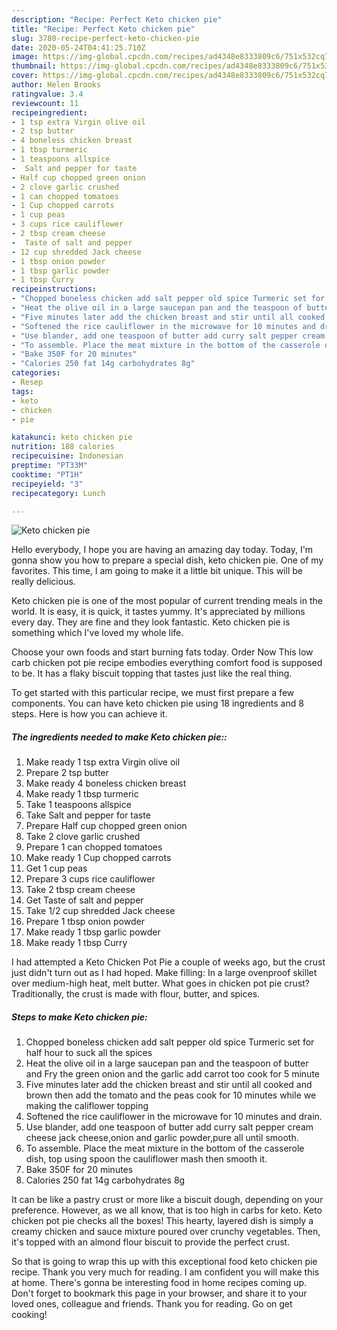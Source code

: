 ```yaml
---
description: "Recipe: Perfect Keto chicken pie"
title: "Recipe: Perfect Keto chicken pie"
slug: 3780-recipe-perfect-keto-chicken-pie
date: 2020-05-24T04:41:25.710Z
image: https://img-global.cpcdn.com/recipes/ad4348e8333809c6/751x532cq70/keto-chicken-pie-recipe-main-photo.jpg
thumbnail: https://img-global.cpcdn.com/recipes/ad4348e8333809c6/751x532cq70/keto-chicken-pie-recipe-main-photo.jpg
cover: https://img-global.cpcdn.com/recipes/ad4348e8333809c6/751x532cq70/keto-chicken-pie-recipe-main-photo.jpg
author: Helen Brooks
ratingvalue: 3.4
reviewcount: 11
recipeingredient:
- 1 tsp extra Virgin olive oil
- 2 tsp butter
- 4 boneless chicken breast
- 1 tbsp turmeric
- 1 teaspoons allspice
-  Salt and pepper for taste
- Half cup chopped green onion
- 2 clove garlic crushed
- 1 can chopped tomatoes
- 1 Cup chopped carrots
- 1 cup peas
- 3 cups rice cauliflower
- 2 tbsp cream cheese
-  Taste of salt and pepper
- 12 cup shredded Jack cheese
- 1 tbsp onion powder
- 1 tbsp garlic powder
- 1 tbsp Curry
recipeinstructions:
- "Chopped boneless chicken add salt pepper old spice Turmeric set for half hour to suck all the spices"
- "Heat the olive oil in a large saucepan pan and the teaspoon of butter and Fry the green onion and the garlic add carrot too cook for 5 minute"
- "Five minutes later add the chicken breast and stir until all cooked and brown then add the tomato and the peas cook for 10 minutes while we making the califlower topping"
- "Softened the rice cauliflower in the microwave for 10 minutes and drain."
- "Use blander, add one teaspoon of butter add curry salt pepper cream cheese jack cheese,onion and garlic powder,pure all until smooth."
- "To assemble. Place the meat mixture in the bottom of the casserole dish, top using spoon the cauliflower mash then smooth it."
- "Bake 350F for 20 minutes"
- "Calories 250 fat 14g carbohydrates 8g"
categories:
- Resep
tags:
- keto
- chicken
- pie

katakunci: keto chicken pie
nutrition: 188 calories
recipecuisine: Indonesian
preptime: "PT33M"
cooktime: "PT1H"
recipeyield: "3"
recipecategory: Lunch

---
```



![Keto chicken pie](https://img-global.cpcdn.com/recipes/ad4348e8333809c6/751x532cq70/keto-chicken-pie-recipe-main-photo.jpg)

Hello everybody, I hope you are having an amazing day today. Today, I'm gonna show you how to prepare a special dish, keto chicken pie. One of my favorites. This time, I am going to make it a little bit unique. This will be really delicious.

Keto chicken pie is one of the most popular of current trending meals in the world. It is easy, it is quick, it tastes yummy. It's appreciated by millions every day. They are fine and they look fantastic. Keto chicken pie is something which I've loved my whole life.

Choose your own foods and start burning fats today. Order Now This low carb chicken pot pie recipe embodies everything comfort food is supposed to be. It has a flaky biscuit topping that tastes just like the real thing.


To get started with this particular recipe, we must first prepare a few components. You can have keto chicken pie using 18 ingredients and 8 steps. Here is how you can achieve it.

##### The ingredients needed to make Keto chicken pie::

1. Make ready 1 tsp extra Virgin olive oil
1. Prepare 2 tsp butter
1. Make ready 4 boneless chicken breast
1. Make ready 1 tbsp turmeric
1. Take 1 teaspoons allspice
1. Take  Salt and pepper for taste
1. Prepare Half cup chopped green onion
1. Take 2 clove garlic crushed
1. Prepare 1 can chopped tomatoes
1. Make ready 1 Cup chopped carrots
1. Get 1 cup peas
1. Prepare 3 cups rice cauliflower
1. Take 2 tbsp cream cheese
1. Get  Taste of salt and pepper
1. Take 1/2 cup shredded Jack cheese
1. Prepare 1 tbsp onion powder
1. Make ready 1 tbsp garlic powder
1. Make ready 1 tbsp Curry


I had attempted a Keto Chicken Pot Pie a couple of weeks ago, but the crust just didn&#39;t turn out as I had hoped. Make filling: In a large ovenproof skillet over medium-high heat, melt butter. What goes in chicken pot pie crust? Traditionally, the crust is made with flour, butter, and spices. 

##### Steps to make Keto chicken pie:

1. Chopped boneless chicken add salt pepper old spice Turmeric set for half hour to suck all the spices
1. Heat the olive oil in a large saucepan pan and the teaspoon of butter and Fry the green onion and the garlic add carrot too cook for 5 minute
1. Five minutes later add the chicken breast and stir until all cooked and brown then add the tomato and the peas cook for 10 minutes while we making the califlower topping
1. Softened the rice cauliflower in the microwave for 10 minutes and drain.
1. Use blander, add one teaspoon of butter add curry salt pepper cream cheese jack cheese,onion and garlic powder,pure all until smooth.
1. To assemble. Place the meat mixture in the bottom of the casserole dish, top using spoon the cauliflower mash then smooth it.
1. Bake 350F for 20 minutes
1. Calories 250 fat 14g carbohydrates 8g


It can be like a pastry crust or more like a biscuit dough, depending on your preference. However, as we all know, that is too high in carbs for keto. Keto chicken pot pie checks all the boxes! This hearty, layered dish is simply a creamy chicken and sauce mixture poured over crunchy vegetables. Then, it&#39;s topped with an almond flour biscuit to provide the perfect crust. 

So that is going to wrap this up with this exceptional food keto chicken pie recipe. Thank you very much for reading. I am confident you will make this at home. There's gonna be interesting food in home recipes coming up. Don't forget to bookmark this page in your browser, and share it to your loved ones, colleague and friends. Thank you for reading. Go on get cooking!
